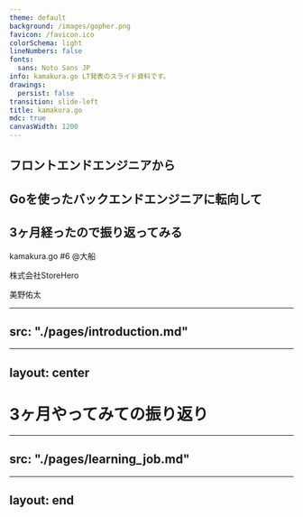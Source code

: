 ```yaml
---
theme: default
background: /images/gopher.png
favicon: /favicon.ico
colorSchema: light
lineNumbers: false
fonts:
  sans: Noto Sans JP
info: kamakura.go LT発表のスライド資料です。
drawings:
  persist: false
transition: slide-left
title: kamakura.go
mdc: true
canvasWidth: 1200
---
```


<div class="text-center">
  <h2 class="mb-3">フロントエンドエンジニアから</h2>
  <h2 class="mb-3">Goを使ったバックエンドエンジニアに転向して</h2>
  <h2>3ヶ月経ったので振り返ってみる</h2>
  <p>kamakura.go #6 @大船</p>
  <p>株式会社StoreHero</p>
  <p>美野佑太</p>
</div>

<!--
本日は
「フロントエンドエンジニアからGoエンジニアに転向して3ヶ月経ったので振り返ってみる」というテーマで発表させていただきます。
よろしくお願いします。
-->

---
src: "./pages/introduction.md"
---

---
layout: center
---

# 3ヶ月やってみての振り返り

<!--
本格的にGoを使った開発をやってみて、フロントエンドでの開発との違いを感じたところなどを挙げて行きたいと思います。
-->

---
src: "./pages/learning_job.md"
---

---
layout: end
---
